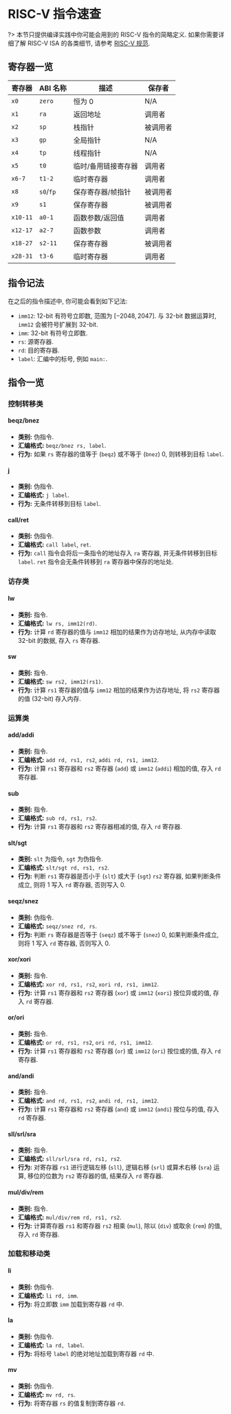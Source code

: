 # RISC-V 指令速查

?> 本节只提供编译实践中你可能会用到的 RISC-V 指令的简略定义. 如果你需要详细了解 RISC-V ISA 的各类细节, 请参考 [RISC-V 规范](https://github.com/riscv/riscv-isa-manual/releases/download/Ratified-IMAFDQC/riscv-spec-20191213.pdf).

## 寄存器一览

| 寄存器    | ABI 名称  | 描述                | 保存者    |
| -         | -         | -                   | -         |
| `x0`      | `zero`    | 恒为 0              | N/A       |
| `x1`      | `ra`      | 返回地址            | 调用者    |
| `x2`      | `sp`      | 栈指针              | 被调用者  |
| `x3`      | `gp`      | 全局指针            | N/A       |
| `x4`      | `tp`      | 线程指针            | N/A       |
| `x5`      | `t0`      | 临时/备用链接寄存器 | 调用者    |
| `x6-7`    | `t1-2`    | 临时寄存器          | 调用者    |
| `x8`      | `s0`/`fp` | 保存寄存器/帧指针   | 被调用者  |
| `x9`      | `s1`      | 保存寄存器          | 被调用者  |
| `x10-11`  | `a0-1`    | 函数参数/返回值     | 调用者    |
| `x12-17`  | `a2-7`    | 函数参数            | 调用者    |
| `x18-27`  | `s2-11`   | 保存寄存器          | 被调用者  |
| `x28-31`  | `t3-6`    | 临时寄存器          | 调用者    |

## 指令记法

在之后的指令描述中, 你可能会看到如下记法:

* `imm12`: 12-bit 有符号立即数, 范围为 $[-2048, 2047]$. 与 32-bit 数据运算时, `imm12` 会被符号扩展到 32-bit.
* `imm`: 32-bit 有符号立即数.
* `rs`: 源寄存器.
* `rd`: 目的寄存器.
* `label`: 汇编中的标号, 例如 `main:`.

## 指令一览

### 控制转移类

#### beqz/bnez

* **类别:** 伪指令.
* **汇编格式:** `beqz/bnez rs, label`.
* **行为:** 如果 `rs` 寄存器的值等于 (`beqz`) 或不等于 (`bnez`) 0, 则转移到目标 `label`.

#### j

* **类别:** 伪指令.
* **汇编格式:** `j label`.
* **行为:** 无条件转移到目标 `label`.

#### call/ret

* **类别:** 伪指令.
* **汇编格式:** `call label`, `ret`.
* **行为:** `call` 指令会将后一条指令的地址存入 `ra` 寄存器, 并无条件转移到目标 `label`. `ret` 指令会无条件转移到 `ra` 寄存器中保存的地址处.

### 访存类

#### lw

* **类别:** 指令.
* **汇编格式:** `lw rs, imm12(rd)`.
* **行为:** 计算 `rd` 寄存器的值与 `imm12` 相加的结果作为访存地址, 从内存中读取 32-bit 的数据, 存入 `rs` 寄存器.

#### sw

* **类别:** 指令.
* **汇编格式:** `sw rs2, imm12(rs1)`.
* **行为:** 计算 `rs1` 寄存器的值与 `imm12` 相加的结果作为访存地址, 将 `rs2` 寄存器的值 (32-bit) 存入内存.

### 运算类

#### add/addi

* **类别:** 指令.
* **汇编格式:** `add rd, rs1, rs2`, `addi rd, rs1, imm12`.
* **行为:** 计算 `rs1` 寄存器和 `rs2` 寄存器 (`add`) 或 `imm12` (`addi`) 相加的值, 存入 `rd` 寄存器.

#### sub

* **类别:** 指令.
* **汇编格式:** `sub rd, rs1, rs2`.
* **行为:** 计算 `rs1` 寄存器和 `rs2` 寄存器相减的值, 存入 `rd` 寄存器.

#### slt/sgt

* **类别:** `slt` 为指令, `sgt` 为伪指令.
* **汇编格式:** `slt/sgt rd, rs1, rs2`.
* **行为:** 判断 `rs1` 寄存器是否小于 (`slt`) 或大于 (`sgt`) `rs2` 寄存器, 如果判断条件成立, 则将 1 写入 `rd` 寄存器, 否则写入 0.

#### seqz/snez

* **类别:** 伪指令.
* **汇编格式:** `seqz/snez rd, rs`.
* **行为:** 判断 `rs` 寄存器是否等于 (`seqz`) 或不等于 (`snez`) 0, 如果判断条件成立, 则将 1 写入 `rd` 寄存器, 否则写入 0.

#### xor/xori

* **类别:** 指令.
* **汇编格式:** `xor rd, rs1, rs2`, `xori rd, rs1, imm12`.
* **行为:** 计算 `rs1` 寄存器和 `rs2` 寄存器 (`xor`) 或 `imm12` (`xori`) 按位异或的值, 存入 `rd` 寄存器.

#### or/ori

* **类别:** 指令.
* **汇编格式:** `or rd, rs1, rs2`, `ori rd, rs1, imm12`.
* **行为:** 计算 `rs1` 寄存器和 `rs2` 寄存器 (`or`) 或 `imm12` (`ori`) 按位或的值, 存入 `rd` 寄存器.

#### and/andi

* **类别:** 指令.
* **汇编格式:** `and rd, rs1, rs2`, `andi rd, rs1, imm12`.
* **行为:** 计算 `rs1` 寄存器和 `rs2` 寄存器 (`and`) 或 `imm12` (`andi`) 按位与的值, 存入 `rd` 寄存器.

#### sll/srl/sra

* **类别:** 指令.
* **汇编格式:** `sll/srl/sra rd, rs1, rs2`.
* **行为:** 对寄存器 `rs1` 进行逻辑左移 (`sll`), 逻辑右移 (`srl`) 或算术右移 (`sra`) 运算, 移位的位数为 `rs2` 寄存器的值, 结果存入 `rd` 寄存器.

#### mul/div/rem

* **类别:** 指令.
* **汇编格式:** `mul/div/rem rd, rs1, rs2`.
* **行为:** 计算寄存器 `rs1` 和寄存器 `rs2` 相乘 (`mul`), 除以 (`div`) 或取余 (`rem`) 的值, 存入 `rd` 寄存器.

### 加载和移动类

#### li

* **类别:** 伪指令.
* **汇编格式:** `li rd, imm`.
* **行为:** 将立即数 `imm` 加载到寄存器 `rd` 中.

#### la

* **类别:** 伪指令.
* **汇编格式:** `la rd, label`.
* **行为:** 将标号 `label` 的绝对地址加载到寄存器 `rd` 中.

#### mv

* **类别:** 伪指令.
* **汇编格式:** `mv rd, rs`.
* **行为:** 将寄存器 `rs` 的值复制到寄存器 `rd`.
